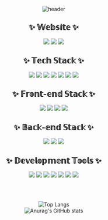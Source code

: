 <div align="center">
  
![header](https://capsule-render.vercel.app/api?type=Rect&color=0:b92b27,100:1565C0&height=150&section=header&text=WELCOME&desc=JIHYEON's%20Github&fontSize=90&fontAlignY=45&descAlignY=60&fontColor=FFFFFF)

## ✨ 𝕎𝕖𝕓𝕤𝕚𝕥𝕖 ✨
<a href="https://www.instagram.com/j.jm.o_o/" target='_blank'><img src="https://img.shields.io/badge/INSTAGRAM-E4405F?style=for-the-badge&logo=Instagram&logoColor=white"></a>
<a href="https://www.youtube.com/channel/UCAQrCKx27D7DKlQpiJJrx-A" target='_blank'><img src="https://img.shields.io/badge/YOUTUBE-FF0000?style=for-the-badge&logo=YouTube&logoColor=white"></a>
<a href="https://jihyeonsite.netlify.app/" target='_blank'><img src="https://img.shields.io/badge/PORTFOLIO%20SITE-4EE3C2?style=for-the-badge&logo=Instatus&logoColor=white"></a>

## ✨ 𝕋𝕖𝕔𝕙 𝕊𝕥𝕒𝕔𝕜 ✨
<img src="https://img.shields.io/badge/C-E34F26?style=for-the-badge&logo=C&logoColor=white">
<img src="https://img.shields.io/badge/C%2B%2B-F68212?style=for-the-badge&logo=C%2B%2B&logoColor=white">
<img src="https://img.shields.io/badge/C%23-F7DF1E?style=for-the-badge&logo=C%20Sharp&logoColor=white">
<img src="https://img.shields.io/badge/LUA-339933?style=for-the-badge&logo=Lua&logoColor=white">
<img src="https://img.shields.io/badge/PYTHON-007ACC?style=for-the-badge&logo=Python&logoColor=white">
<img src="https://img.shields.io/badge/NODE%2EJS-2C2D72?style=for-the-badge&logo=Node%2Ejs&logoColor=white">
<img src="https://img.shields.io/badge/R-011A6A?style=for-the-badge&logo=R&logoColor=white">

## ✨ 𝔽𝕣𝕠𝕟𝕥-𝕖𝕟𝕕 𝕊𝕥𝕒𝕔𝕜 ✨
<img src="https://img.shields.io/badge/HTML-E34F26?style=for-the-badge&logo=HTML5&logoColor=white">
<img src="https://img.shields.io/badge/CSS3-F68212?style=for-the-badge&logo=CSS3&logoColor=white">
<img src="https://img.shields.io/badge/JAVASCRIPT-F7DF1E?style=for-the-badge&logo=JavaScript&logoColor=white">
<img src="https://img.shields.io/badge/JQuery-339933?style=for-the-badge&logo=jQuery&logoColor=white">

## ✨ 𝔹𝕒𝕔𝕜-𝕖𝕟𝕕 𝕊𝕥𝕒𝕔𝕜 ✨
<img src="https://img.shields.io/badge/MYSQL-E34F26?style=for-the-badge&logo=MySQL&logoColor=white">
<img src="https://img.shields.io/badge/SQLITE-F68212?style=for-the-badge&logo=SQLite&logoColor=white">
<img src="https://img.shields.io/badge/PHP-F7DF1E?style=for-the-badge&logo=PHP&logoColor=white">

## ✨ 𝔻𝕖𝕧𝕖𝕝𝕠𝕡𝕞𝕖𝕟𝕥 𝕋𝕠𝕠𝕝𝕤 ✨
<img src="https://img.shields.io/badge/VISUAL%20STUDIO%20CODE-E34F26?style=for-the-badge&logo=VisualStudioCode&logoColor=white">
<img src="https://img.shields.io/badge/VISUAL%20STUDIO-F68212?style=for-the-badge&logo=VisualStudio&logoColor=white">
<img src="https://img.shields.io/badge/BLENDER-F7DF1E?style=for-the-badge&logo=Blender&logoColor=white">
<img src="https://img.shields.io/badge/NOTEPAD%2B%2B-339933?style=for-the-badge&logo=Notepad%2B%2B&logoColor=white">
<img src="https://img.shields.io/badge/UNREAL%20ENGINE-007ACC?style=for-the-badge&logo=UnrealEngine&logoColor=white">
<img src="https://img.shields.io/badge/UNITY-2C2D72?style=for-the-badge&logo=Unity&logoColor=white">
<img src="https://img.shields.io/badge/CINEMA%204D-011A6A?style=for-the-badge&logo=CINEMA4D&logoColor=white">
  
<br><br>
  
![Top Langs](https://github-readme-stats.vercel.app/api/top-langs/?username=Jihyeon06&layout=compact&theme=monokai)<br>
![Anurag's GitHub stats](https://github-readme-stats.vercel.app/api?username=Jihyeon06&show_icons=true&theme=monokai)
</div>
